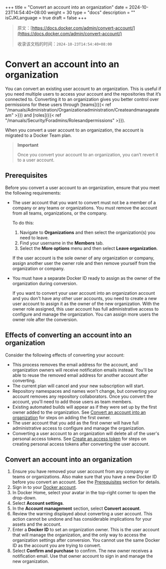 +++
title = "Convert an account into an organization"
date = 2024-10-23T14:54:40+08:00
weight = 30
type = "docs"
description = ""
isCJKLanguage = true
draft = false
+++

> 原文：[https://docs.docker.com/admin/convert-account/](https://docs.docker.com/admin/convert-account/)
>
> 收录该文档的时间：`2024-10-23T14:54:40+08:00`

# Convert an account into an organization

You can convert an existing user account to an organization. This is useful if you need multiple users to access your account and the repositories that it’s connected to. Converting it to an organization gives you better control over permissions for these users through [teams]({{< ref "/manuals/Administration/Organizationadministration/Createandmanageateam" >}}) and [roles]({{< ref "/manuals/Security/Foradmins/Rolesandpermissions" >}}).

When you convert a user account to an organization, the account is migrated to a Docker Team plan.

> **Important**
>
> 
>
> Once you convert your account to an organization, you can’t revert it to a user account.

## Prerequisites

Before you convert a user account to an organization, ensure that you meet the following requirements:

- The user account that you want to convert must not be a member of a company or any teams or organizations. You must remove the account from all teams, organizations, or the company.

  To do this:

  1. Navigate to **Organizations** and then select the organization(s) you need to leave.
  2. Find your username in the **Members** tab.
  3. Select the **More options** menu and then select **Leave organization**.

  If the user account is the sole owner of any organization or company, assign another user the owner role and then remove yourself from the organization or company.

- You must have a separate Docker ID ready to assign as the owner of the organization during conversion.

  If you want to convert your user account into an organization account and you don't have any other user accounts, you need to create a new user account to assign it as the owner of the new organization. With the owner role assigned, this user account has full administrative access to configure and manage the organization. You can assign more users the owner role after the conversion.

## Effects of converting an account into an organization

Consider the following effects of converting your account:

- This process removes the email address for the account, and organization owners will receive notification emails instead. You'll be able to reuse the removed email address for another account after converting.
- The current plan will cancel and your new subscription will start.
- Repository namespaces and names won't change, but converting your account removes any repository collaborators. Once you convert the account, you'll need to add those users as team members.
- Existing automated builds will appear as if they were set up by the first owner added to the organization. See [Convert an account into an organization](https://docs.docker.com/admin/convert-account/#convert-an-account-into-an-organization) for steps on adding the first owner.
- The user account that you add as the first owner will have full administrative access to configure and manage the organization.
- Converting a user account to an organization will delete all of the user's personal access tokens. See [Create an access token](https://docs.docker.com/security/for-developers/access-tokens/#create-an-access-token) for steps on creating personal access tokens after converting the user account.

## Convert an account into an organization

1. Ensure you have removed your user account from any company or teams or organizations. Also make sure that you have a new Docker ID before you convert an account. See the [Prerequisites](https://docs.docker.com/admin/convert-account/#prerequisites) section for details.
2. Sign in to your [Docker account](https://app.docker.com/login).
3. In Docker Home, select your avatar in the top-right corner to open the drop-down.
4. Select **Account settings**.
5. In the **Account management** section, select **Convert account**.
6. Review the warning displayed about converting a user account. This action cannot be undone and has considerable implications for your assets and the account.
7. Enter a **Docker ID** to set an organization owner. This is the user account that will manage the organization, and the only way to access the organization settings after conversion. You cannot use the same Docker ID as the account you are trying to convert.
8. Select **Confirm and purchase** to confirm. The new owner receives a notification email. Use that owner account to sign in and manage the new organization.

